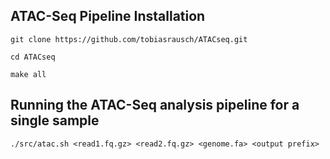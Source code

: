ATAC-Seq Pipeline Installation
------------------------------

`git clone https://github.com/tobiasrausch/ATACseq.git`

`cd ATACseq`

`make all`


Running the ATAC-Seq analysis pipeline for a single sample
----------------------------------------------------------

`./src/atac.sh <read1.fq.gz> <read2.fq.gz> <genome.fa> <output prefix>`
